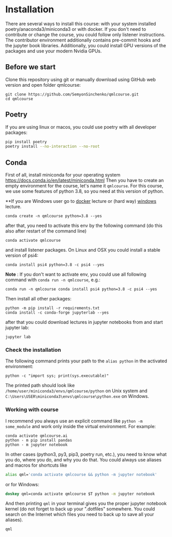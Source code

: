 # Installation

There are several ways to install this course: with your system installed poetry/anaconda3/miniconda3 or with docker. If you don't need to contribute or change the course, you could follow only listener instructions. The contributor environment additionally contains pre-commit hooks and the jupyter book libraries. Additionally, you could install GPU versions of the packages and use your modern Nvidia GPUs.

## Before we start

Clone this repository using git or manually download using GitHub web version and open folder qmlcourse:

```shell
git clone https://github.com/SemyonSinchenko/qmlcourse.git
cd qmlcourse
```

## Poetry

If you are using linux or macos, you could use poetry with all developer packages:

```bash
pip install poetry
poetry install --no-interaction --no-root
```

## Conda

First of all, install miniconda for your operating system https://docs.conda.io/en/latest/miniconda.html
Then you have to create an empty environment for the course, let's name it `qmlcourse`. For this course, we use some features of python 3.8, so you need at this version of python.

**If you are Windows user go to [docker](docker.md) lecture or (hard way) [windows](intro-windows.md) lecture.
```shell
conda create -n qmlcourse python=3.8 --yes
```

after that, you need to activate this env by the following command (do this also after restart of the command line)

```shell
conda activate qmlcourse
```

and install listener packages. On Linux and OSX you could install a stable version of psi4:

```shell
conda install psi4 python=3.8 -c psi4 --yes
```

**Note** : If you don't want to activate env, you could use all following command with `conda run -n qmlcourse`, e.g.:

```shell
conda run -n qmlcourse conda install psi4 python=3.8 -c psi4 --yes
```

Then install all other packages:

```shell
python -m pip install -r requirements.txt
conda install -c conda-forge jupyterlab --yes
```

after that you could download lectures in jupyter notebooks from and start jupyter lab:

```shell
jupyter lab
```

### Check the installation

The following command prints your path to the `alias python` in the activated environment:

```shell
python -c "import sys; print(sys.executable)"
```

The printed path should look like `/home/user/miniconda3/envs/qmlcourse/python` on Unix system and `C:\Users\USER\miniconda3\envs\qmlcourse\python.exe` on Windows.

### Working with course

I recommend you always use an explicit command like `python -m some_module` and work only inside the virtual environment. For example:

```shell
conda activate qmlcourse.ai
python - m pip install pandas
python - m jupyter notebook
```

In other cases (python3, py3, pip3, poetry run, etc.), you need to know what you do, where you do, and why you do that.
You could always use aliases and macros for shortcuts like

```bash
alias qml='conda activate qmlcourse && python -m jupyter notebook'
```

or for Windows:

```bat
doskey qml=conda activate qmlcourse $T python -m jupyter notebook
```

And then printing `qml` in your terminal gives you the proper jupyter notebook kernel (do not forget to back up your ".dotfiles" somewhere. You could search on the Internet which files you need to back up to save all your aliases).

```shell
qml
```
